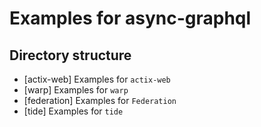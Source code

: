# Examples for async-graphql

## Directory structure

- [actix-web] Examples for `actix-web`
- [warp] Examples for `warp`
- [federation] Examples for `Federation`
- [tide] Examples for `tide`
